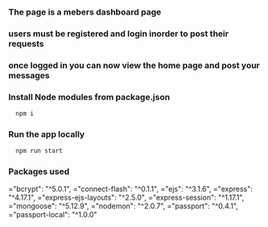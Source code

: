 ### The page is a mebers dashboard page

### users must be registered and login inorder to post their requests
### once logged in you can now view the home page and post your messages


### Install Node modules from package.json

```sh
  npm i
```

### Run the app locally

```sh
  npm run start
```

### Packages used

   ="bcrypt": "^5.0.1",
    ="connect-flash": "^0.1.1",
    ="ejs": "^3.1.6",
    ="express": "^4.17.1",
    ="express-ejs-layouts": "^2.5.0",
    ="express-session": "^1.17.1",
    ="mongoose": "^5.12.9",
    ="nodemon": "^2.0.7",
    ="passport": "^0.4.1",
    ="passport-local": "^1.0.0"
